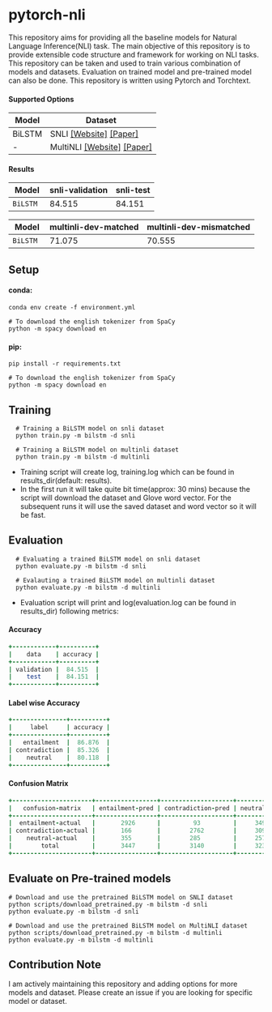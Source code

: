 # pytorch-nli
This repository aims for providing all the baseline models for Natural Language Inference(NLI) task. The main objective of this repository is to provide extensible code structure and framework for working on NLI tasks. This repository can be taken and used to train various combination of models and datasets. Evaluation on trained model and pre-trained model can also be done. This repository is written using Pytorch and Torchtext.


#### Supported Options
Model | Dataset
|---|---|
| BiLSTM | SNLI [[Website]](https://nlp.stanford.edu/projects/snli/) [[Paper]](https://nlp.stanford.edu/pubs/snli_paper.pdf)
|   -  | MultiNLI [[Website]](https://www.nyu.edu/projects/bowman/multinli/) [[Paper]](https://cims.nyu.edu/~sbowman/multinli/paper.pdf)

#### Results
Model | snli-validation | snli-test |
----|----|----|
`BiLSTM ` | 84.515 | 84.151 |

Model | multinli-dev-matched | multinli-dev-mismatched |
----|----|----|
`BiLSTM ` | 71.075 | 70.555 |

## Setup
#### conda:
```shell
conda env create -f environment.yml

# To download the english tokenizer from SpaCy
python -m spacy download en
```
#### pip:
```shell
pip install -r requirements.txt

# To download the english tokenizer from SpaCy
python -m spacy download en
```


## Training
```shell
  # Training a BiLSTM model on snli dataset
  python train.py -m bilstm -d snli
  
  # Training a BiLSTM model on multinli dataset
  python train.py -m bilstm -d multinli
```
* Training script will create log, training.log which can be found in results_dir(default: results).
* In the first run it will take quite bit time(approx: 30 mins) because the script will download the dataset and Glove word vector. For the subsequent runs it will use the saved dataset and word vector so it will be fast.
## Evaluation
```shell
  # Evaluating a trained BiLSTM model on snli dataset
  python evaluate.py -m bilstm -d snli
  
  # Evalauting a trained BiLSTM model on multinli dataset
  python evaluate.py -m bilstm -d multinli
```
* Evaluation script will print and log(evaluation.log can be found in results_dir) following metrics:
#### Accuracy
```ruby
+------------+----------+
|    data    | accuracy |
+------------+----------+
| validation |  84.515  |
|    test    |  84.151  |
+------------+----------+
```
#### Label wise Accuracy
```ruby
+---------------+----------+
|     label     | accuracy |
+---------------+----------+
|   entailment  |  86.876  |
| contradiction |  85.326  |
|    neutral    |  80.118  |
+---------------+----------+
```
#### Confusion Matrix
```ruby
+----------------------+-----------------+--------------------+--------------+-------+
|   confusion-matrix   | entailment-pred | contradiction-pred | neutral-pred | total |
+----------------------+-----------------+--------------------+--------------+-------+
|  entailment-actual   |       2926      |         93         |     349      |  3368 |
| contradiction-actual |       166       |        2762        |     309      |  3237 |
|    neutral-actual    |       355       |        285         |     2579     |  3219 |
|        total         |       3447      |        3140        |     3237     |  9824 |
+----------------------+-----------------+--------------------+--------------+-------+
```

## Evaluate on Pre-trained models
```shell
# Download and use the pretrained BiLSTM model on SNLI dataset
python scripts/download_pretrained.py -m bilstm -d snli
python evaluate.py -m bilstm -d snli

# Download and use the pretrained BiLSTM model on MultiNLI dataset
python scripts/download_pretrained.py -m bilstm -d multinli
python evaluate.py -m bilstm -d multinli
```

## Contribution Note
I am actively maintaining this repository and adding options for more models and dataset. Please create an issue if you are looking for specific model or dataset.

